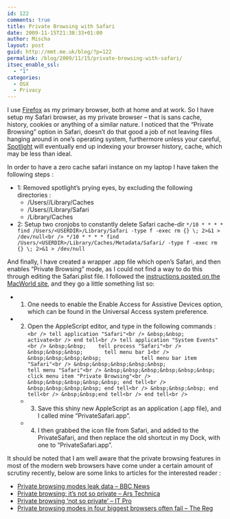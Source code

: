 ```yaml
---
id: 122
comments: true
title: Private Browsing with Safari
date: 2009-11-15T21:38:33+01:00
author: Mischa
layout: post
guid: http://mmt.me.uk/blog/?p=122
permalink: /blog/2009/11/15/private-browsing-with-safari/
itsec_enable_ssl:
  - "1"
categories:
  - OSX
  - Privacy
---
```

I use [Firefox](http://www.mozilla.com/firefox/) as my primary browser, both at home and at work. So I have setup my Safari browser, as my private browser &#8211; that is sans cache, history, cookies or anything of a similar nature. I noticed that the &#8220;Private Browsing&#8221; option in Safari, doesn&#8217;t do that good a job of not leaving files hanging around in one&#8217;s operating system, furthermore unless your careful, [Spotlight](http://en.wikipedia.org/wiki/Spotlight_%28software%29) will eventually end up indexing your browser history, cache, which may be less than ideal. 

In order to have a zero cache safari instance on my laptop I have taken the following steps :

  * 1: Removed spotlight&#8217;s prying eyes, by excluding the following directories : 
      * /Users/<USERDIR>/Library/Caches
      * /Users/<USERDIR>/Library/Safari
      * /Library/Caches
  * 2: Setup two cronjobs to constantly delete Safari cache-dir
`*/10 * * * * find /Users/<USERDIR>/Library/Safari -type f -exec rm {} \; 2>&1 > /dev/null<br />
*/10 * * * * find /Users/<USERDIR>/Library/Caches/Metadata/Safari/ -type f -exec rm {} \; 2>&1 > /dev/null` </ul> </ul> 

And finally, I have created a wrapper .app file which open&#8217;s Safari, and then enables &#8220;Private Browsing&#8221; mode, as I could not find a way to do this through editing the Safari.plist file. I followed the [instructions posted on the MacWorld site](http://www.macworld.com/article/139714/2009/03/enableprivatebrowsing.html), and they go a little something list so: 

  * 1. One needs to enable the Enable Access for Assistive Devices option, which can be found in the Universal Access system preference.
  * 2. Open the AppleScript editor, and type in the following commands : 
    `<br />
tell application "Safari"<br />
&nbsp;&nbsp;	activate<br />
end tell<br />
tell application "System Events"<br />
&nbsp;&nbsp;	tell process "Safari"<br />
&nbsp;&nbsp;&nbsp;	     tell menu bar 1<br />
&nbsp;&nbsp;&nbsp;&nbsp;	         tell menu bar item "Safari"<br />
&nbsp;&nbsp;&nbsp;&nbsp;&nbsp;	             tell menu "Safari"<br />
&nbsp;&nbsp;&nbsp;&nbsp;&nbsp;&nbsp;	               click menu item "Private Browsing"<br />
&nbsp;&nbsp;&nbsp;&nbsp;&nbsp; end tell<br />
&nbsp;&nbsp;&nbsp;&nbsp; end tell<br />
&nbsp;&nbsp;&nbsp; end tell<br />
&nbsp;&nbsp;end tell<br />
end tell<br />
` </li> 
    
      * 3. Save this shiny new AppleScript as an application (.app file), and I called mine &#8220;PrivateSafari.app&#8221;. 
      * 4. I then grabbed the icon file from Safari, and added to the PrivateSafari, and then replace the old shortcut in my Dock, with one to &#8220;PrivateSafari.app&#8221;.</ul> 
    
    It should be noted that I am well aware that the private browsing features in most of the modern web browsers have come under a certain amount of scrutiny recently, below are some links to articles for the interested reader : 
    
      * [Private browsing modes leak data &#8211; BBC News](http://www.bbc.co.uk/news/technology-10891355)
      * [Private browsing: it&#8217;s not so private &#8211; Ars Technica](http://arstechnica.com/security/news/2010/08/private-browsing-not-so-private.ars)
      * [Private browsing ‘not so private’ &#8211; IT Pro](http://www.itpro.co.uk/625837/private-browsing-not-so-private) 
      * [Private browsing modes in four biggest browsers often fail &#8211; The Reg](http://www.theregister.co.uk/2010/08/06/private_browsing_mode_failure/)
